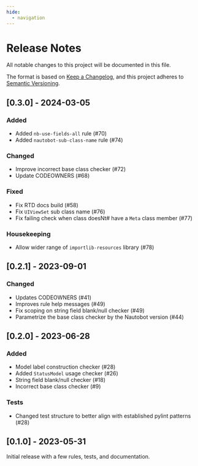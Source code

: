 ```yaml
---
hide:
  - navigation
---
```


# Release Notes

All notable changes to this project will be documented in this file.

The format is based on [Keep a Changelog](https://keepachangelog.com/en/1.0.0/),
and this project adheres to [Semantic Versioning](https://semver.org/spec/v2.0.0.html).

## [0.3.0] - 2024-03-05

### Added 

- Added `nb-use-fields-all` rule (#70)
- Added `nautobot-sub-class-name` rule (#74)

### Changed 

- Improve incorrect base class checker (#72)
- Update CODEOWNERS (#68)

### Fixed

- Fix RTD docs build (#58)
- Fix `UIViewSet` sub class name (#76)
- Fix failing check when class doesNt# have a `Meta` class member (#77)

### Housekeeping

- Allow wider range of `importlib-resources` library (#78)

## [0.2.1] - 2023-09-01

### Changed

- Updates CODEOWNERS (#41)
- Improves rule help messages (#49)
- Fix scoping on string field blank/null checker (#49)
- Parametrize the base class checker by the Nautobot version (#44)

## [0.2.0] - 2023-06-28

### Added

- Model label construction checker (#28)
- Added `StatusModel` usage checker (#26)
- String field blank/null checker (#18)
- Incorrect base class checker (#9)

### Tests

- Changed test structure to better align with established pylint patterns (#28)

## [0.1.0] - 2023-05-31

Initial release with a few rules, tests, and documentation.
